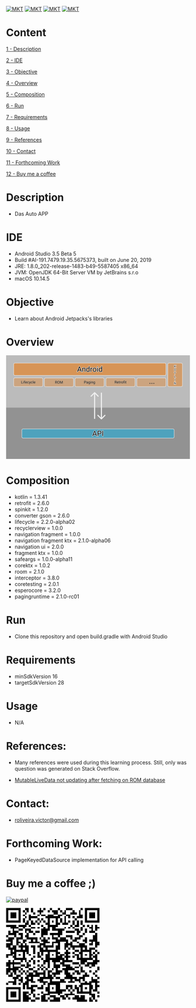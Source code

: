 [![MKT](https://img.shields.io/badge/version-v1.0.0-blue.svg)](https://img.shields.io/badge/version-v1.0.0-blue.svg)
[![MKT](https://img.shields.io/badge/language-Kotlin-orange.svg)](https://img.shields.io/badge/language-Kotlin-orange.svg)
[![MKT](https://img.shields.io/badge/platform-Android-lightgrey.svg)](https://img.shields.io/badge/platform-Android-lightgrey.svg)
[![MKT](https://img.shields.io/badge/license-Copyleft-red.svg)](./LICENSE)

# Content

[1 - Description](#description)

[2 - IDE](#ide)

[3 - Objective](#objective)

[4 - Overview](#overview)

[5 - Composition](#composition)

[6 - Run](#run)

[7 - Requirements](#requirements)

[8 - Usage](#usage)

[9 - References](#references)

[10 - Contact](#contact)

[11 - Forthcoming Work](#forthcoming-work)

[12 - Buy me a coffee](#buy-me-a-coffee-)

# Description

-   Das Auto APP

# IDE

- Android Studio 3.5 Beta 5
- Build #AI-191.7479.19.35.5675373, built on June 20, 2019
- JRE: 1.8.0_202-release-1483-b49-5587405 x86_64
- JVM: OpenJDK 64-Bit Server VM by JetBrains s.r.o
- macOS 10.14.5

# Objective

  - Learn about Android Jetpacks's libraries

# Overview

![architecture.png](assets/architecture.png)

# Composition

  - kotlin = 1.3.41
  - retrofit = 2.6.0
  - spinkit = 1.2.0
  - converter gson = 2.6.0
  - lifecycle = 2.2.0-alpha02
  - recyclerview = 1.0.0
  - navigation fragment = 1.0.0
  - navigation fragment ktx = 2.1.0-alpha06
  - navigation ui = 2.0.0
  - fragment ktx = 1.0.0
  - safeargs = 1.0.0-alpha11
  - corektx = 1.0.2
  - room = 2.1.0
  - interceptor = 3.8.0
  - coretesting = 2.0.1
  - esperocore = 3.2.0
  - pagingruntime = 2.1.0-rc01

# Run

  -   Clone this repository and open build.gradle with Android Studio

# Requirements

  - minSdkVersion 16
  - targetSdkVersion 28

# Usage

  - N/A

#   References:

  - Many references were used during this learning process. Still, only was question was generated on Stack Overflow.

  - [MutableLiveData not updating after fetching on ROM database](https://stackoverflow.com/questions/57132940/mutablelivedata-wont-trigger-loadafter-to-fetch-from-android-rom-using-pagedlis)

#   Contact:

- roliveira.victor@gmail.com

#   Forthcoming Work:

- PageKeyedDataSource implementation for API calling

#   Buy me a coffee ;)

[![paypal](https://www.paypalobjects.com/en_US/i/btn/btn_donateCC_LG.gif)](https://www.paypal.com/cgi-bin/webscr?cmd=_donations&business=5VY87PA2ETA6A&item_name=Buy+me+a+coffe+%3B%29&currency_code=USD&source=url)


![qr.png](assets/qr.png)
